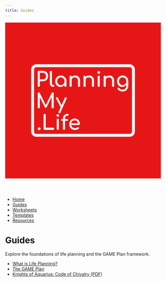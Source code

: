 ```yaml
---
title: Guides
---
```

<link rel="stylesheet" href="../style.css">

<header>
  <a href="../index.html"><img src="../assets/Original.png" alt="Planning My Life Logo" class="logo"></a>
</header>

<nav>
  <ul>
    <li><a href="../index.html">Home</a></li>
    <li><a href="../Guides/">Guides</a></li>
    <li><a href="../Worksheets/">Worksheets</a></li>
    <li><a href="../Templates/">Templates</a></li>
    <li><a href="../Public-Resources/">Resources</a></li>
  </ul>
</nav>

# Guides
Explore the foundations of life planning and the GAME Plan framework.

- [What is Life Planning?](./What-is-Life-Planning.html)
- [The GAME Plan](./The-GAME-Plan.html)
- [Knights of Aquarius: Code of Chivalry (PDF)](./Code-of-Chivalry.pdf)
